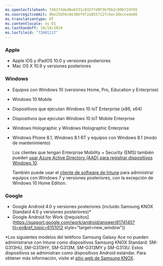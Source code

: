 ```yaml
---
ms.openlocfilehash: 748174ded8e8331c032ffd9f3b70b2c09b724f85
ms.sourcegitcommit: 0be25b59c8e386f972a855712fc6ec3deccede86
ms.translationtype: HT
ms.contentlocale: es-ES
ms.lasthandoff: 10/18/2019
ms.locfileid: "72601117"
---
```

### <a name="apple"></a>Apple

- Apple iOS y iPadOS 10.0 y versiones posteriores
- Mac OS X 10.9 y versiones posteriores

### <a name="windows"></a>Windows

- Equipos con Windows 10 (versiones Home, Pro, Education y Enterprise)
- Windows 10 Mobile
- Dispositivos que ejecutan Windows 10 IoT Enterprise (x86, x64)
- Dispositivos que ejecutan Windows 10 IoT Mobile Enterprise
- Windows Holographic y Windows Holographic Enterprise
- Windows Phone 8.1, Windows 8.1 RT y equipos con Windows 8.1 (modo de mantenimiento)

  Los clientes que tengan Enterprise Mobility + Security (EMS) también pueden [usar Azure Active Directory (AAD) para registrar dispositivos Windows 10](/intune/enrollment/windows-enroll#enable-windows-10-automatic-enrollment).

  También puede usar el [cliente de software de Intune](/intune-classic/deploy-use/manage-windows-pcs-with-microsoft-intune) para administrar equipos con Windows 7 y versiones posteriores, con la excepción de Windows 10 Home Edition.

### <a name="google"></a>Google

- Google Android 4.0 y versiones posteriores (incluido Samsung KNOX Standard 4.0 y versiones posteriores)*
- Google Android for Work ([requisitos](https://support.google.com/work/android/answer/6174145?hl=en&ref_topic=6151012 style="target=new_window"))

*Los siguientes modelos del teléfono Samsung Galaxy Ace no pueden administrarse con Intune como dispositivos Samsung KNOX Standard: SM-G313HU, SM-G313HY, SM-G313M, SM-G313MY y SM-G313U. Estos dispositivos se administran como dispositivos Android estándar. Para obtener más información, visite el [sitio web de Samsung KNOX](https://www.samsungknox.com/en).
